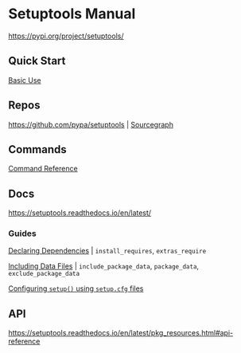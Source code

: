 # Setuptools Manual

<https://pypi.org/project/setuptools/>

## Quick Start

[Basic Use](https://setuptools.readthedocs.io/en/latest/setuptools.html#basic-use)

## Repos

<https://github.com/pypa/setuptools> | [Sourcegraph](https://sourcegraph.com/github.com/pypa/setuptools)

## Commands

[Command Reference](https://setuptools.readthedocs.io/en/latest/setuptools.html#command-reference)

## Docs

<https://setuptools.readthedocs.io/en/latest/>

### Guides

[Declaring Dependencies](https://setuptools.readthedocs.io/en/latest/setuptools.html#declaring-dependencies) | `install_requires`, `extras_require`

[Including Data Files](https://setuptools.readthedocs.io/en/latest/setuptools.html#including-data-files) | `include_package_data`, `package_data`, `exclude_package_data`

[Configuring `setup()` using `setup.cfg` files](https://setuptools.readthedocs.io/en/latest/setuptools.html#configuring-setup-using-setup-cfg-files)

## API

<https://setuptools.readthedocs.io/en/latest/pkg_resources.html#api-reference>
